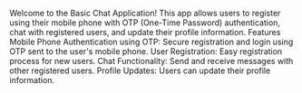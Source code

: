 Welcome to the Basic Chat Application! This app allows users to register using their mobile phone with OTP (One-Time Password) authentication, chat with registered users, and update their profile information.
Features
Mobile Phone Authentication using OTP: Secure registration and login using OTP sent to the user's mobile phone.
User Registration: Easy registration process for new users.
Chat Functionality: Send and receive messages with other registered users.
Profile Updates: Users can update their profile information.
